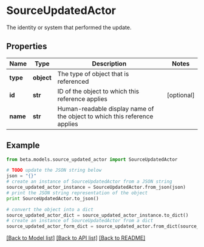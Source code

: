 # SourceUpdatedActor

The identity or system that performed the update.

## Properties
Name | Type | Description | Notes
------------ | ------------- | ------------- | -------------
**type** | **object** | The type of object that is referenced | 
**id** | **str** | ID of the object to which this reference applies | [optional] 
**name** | **str** | Human-readable display name of the object to which this reference applies | 

## Example

```python
from beta.models.source_updated_actor import SourceUpdatedActor

# TODO update the JSON string below
json = "{}"
# create an instance of SourceUpdatedActor from a JSON string
source_updated_actor_instance = SourceUpdatedActor.from_json(json)
# print the JSON string representation of the object
print SourceUpdatedActor.to_json()

# convert the object into a dict
source_updated_actor_dict = source_updated_actor_instance.to_dict()
# create an instance of SourceUpdatedActor from a dict
source_updated_actor_form_dict = source_updated_actor.from_dict(source_updated_actor_dict)
```
[[Back to Model list]](../README.md#documentation-for-models) [[Back to API list]](../README.md#documentation-for-api-endpoints) [[Back to README]](../README.md)


